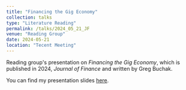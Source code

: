 ```yaml
---
title: "Financing the Gig Economy"
collection: talks
type: "Literature Reading"
permalink: /talks/2024_05_21_JF
venue: "Reading Group"
date: 2024-05-21
location: "Tecent Meeting"
---
```


Reading group's presentation on *Financing the Gig Economy*, which is published in 2024, *Journal of Finance* and written by Greg Buchak.

You can find my presentation slides [here](http://leahxqing.github.io/_talks/Gig_wxq.pdf).
